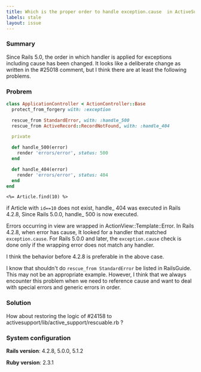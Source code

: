 ```yaml
---
title: Which is the proper order to handle exception.cause  in ActiveSupport::Rescuable#rescue_from ?
labels: stale
layout: issue
---
```


### Summary

Since Rails 5.0, the order in which handler is applied for exceptions including cause has been changed.
It looks like a deliberate change as written in the #25018 comment, but I think there are at least the following problems.

### Probrem

```ruby
class ApplicationController < ActionController::Base
  protect_from_forgery with: :exception

  rescue_from StandardError, with: :handle_500
  rescue_from ActiveRecord::RecordNotFound, with: :handle_404

  private

  def handle_500(error)
    render 'errors/error', status: 500
  end

  def handle_404(error)
    render 'errors/error', status: 404
  end
end
```

```erb
<%= Article.find(10) %>
```

if Article with `id==10` does not exist, handle_ 404 was executed in Rails 4.2.8,
Since Rails 5.0.0, handle_ 500 is now executed.

Errors occurring in view are wrapped in ActionView::Template::Error.
In Rails 4.2.8, when error has cause, It looked for a handler that matched `exception.cause`.
For Rails 5.0.0 and later, the `exception.cause` check is done only if the wrapping error does not match any handler.

I think the behavior before 4.2.8 is preferable in the above case.

I know that shouldn't do `rescue_from StandardError` be listed in RailsGuide.
This may not be an appropriate example.
However, I think that we always encounter this problem when we need to reference cause and want to deal with special errors and generic errors in order.

### Solution
How about restoring the logic of #24158 to activesupport/lib/active_support/rescuable.rb ?

### System configuration
**Rails version**:
4.2.8, 5.0.0, 5.1.2

**Ruby version**:
2.3.1
